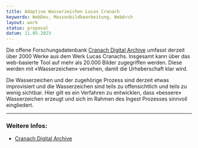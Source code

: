 ```yaml
---
title: Adaptive Wasserzeichen Lucas Cranach
keywords: WebDev, Massenbildbearbeitung, WebArch
layout: work
status: proposal
datum: 11.05.2023
---
```


Die offene Forschungsdatenbank [Cranach Digital Archive](https://lucascranach.org/gallery) umfasst derzeit über 2000 Werke aus dem Werk Lucas Cranachs. Insgesamt kann über das web-basierte Tool auf mehr als 20.000 Bilder zugegriffen werden. Diese werden mit «Wasserzeichen» versehen, damit die Urheberschaft klar wird.  

Die Wasserzeichen und der zugehörige Prozess sind derzeit etwas improvisiert und die Wasserzeichen sind teils zu offensichtlich und teils zu wenig sichtbar. Hier gilt es ein Verfahren zu entwicklen, dass «bessere» Wasserzeichen erzeugt und sich im Rahmen des Ingest Prozesses sinnvoll eingliedert.

---
### Weitere Infos:
- [Cranach Digital Archive](https://lucascranach.org)